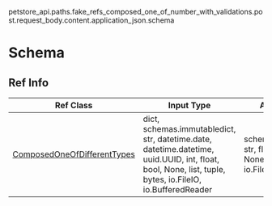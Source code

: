 petstore_api.paths.fake_refs_composed_one_of_number_with_validations.post.request_body.content.application_json.schema
# Schema

## Ref Info
Ref Class | Input Type | Accessed Type | Description
--------- | ---------- | ------------- | ------------
[ComposedOneOfDifferentTypes](composed_one_of_different_types.md) | dict, schemas.immutabledict, str, datetime.date, datetime.datetime, uuid.UUID, int, float, bool, None, list, tuple, bytes, io.FileIO, io.BufferedReader | schemas.immutabledict, str, float, int, bool, None, tuple, bytes, io.FileIO |
